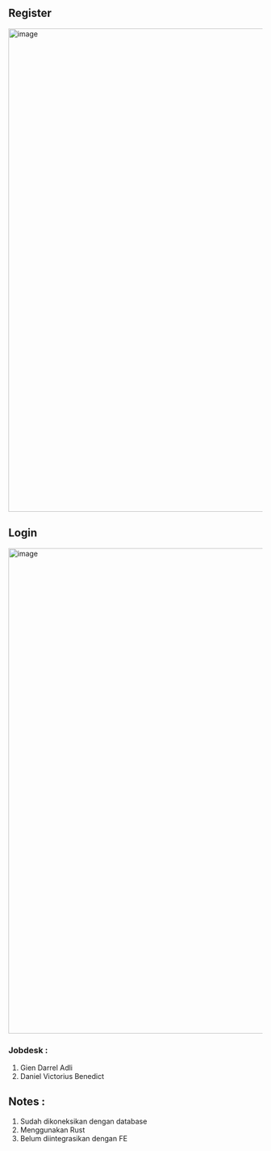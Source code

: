 ## Register
<img width="956" alt="image" src="https://user-images.githubusercontent.com/130814859/234802822-a181433e-9fa0-40de-87ff-4f599f7da526.png">


## Login
<img width="960" alt="image" src="https://user-images.githubusercontent.com/130814859/234803021-3b005f59-09ae-4e45-bff3-2014570afd03.png">

### Jobdesk :
1. Gien Darrel Adli
2. Daniel Victorius Benedict

## Notes :
1. Sudah dikoneksikan dengan database
2. Menggunakan Rust
3. Belum diintegrasikan dengan FE
